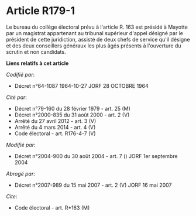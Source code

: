 # Article R179-1

Le bureau du collège électoral prévu à l'article R. 163 est présidé à Mayotte par un magistrat appartenant au tribunal
supérieur d'appel désigné par le président de cette juridiction, assisté de deux chefs de service qu'il désigne et des deux
conseillers généraux les plus âgés présents à l'ouverture du scrutin et non candidats.

**Liens relatifs à cet article**

_Codifié par_:

  - Décret n°64-1087 1964-10-27 JORF 28 OCTOBRE 1964

_Cité par_:

  - Décret n°79-160 du 28 février 1979 - art. 25 (M)
  - Décret n°2000-835 du 31 août 2000 - art. 2 (V)
  - Arrêté du 27 avril 2012 - art. 3 (V)
  - Arrêté du 4 mars 2014 - art. 4 (V)
  - Code électoral - art. R176-4-7 (V)

_Modifié par_:

  - Décret n°2004-900 du 30 août 2004 - art. 7 () JORF 1er septembre 2004

_Abrogé par_:

  - Décret n°2007-989 du 15 mai 2007 - art. 2 (V) JORF 16 mai 2007

_Cite_:

  - Code électoral - art. R*163 (M)
